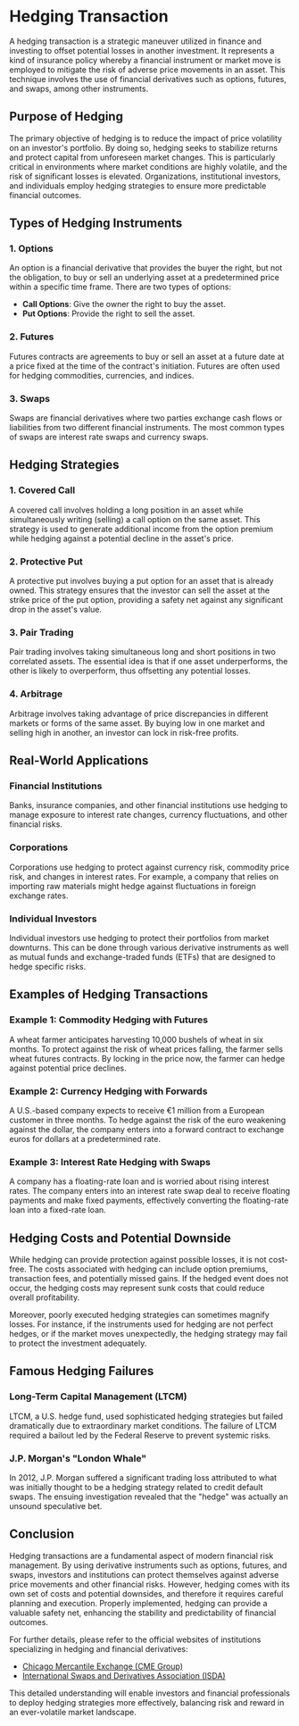 # Hedging Transaction

A hedging transaction is a strategic maneuver utilized in finance and investing to offset potential losses in another investment. It represents a kind of insurance policy whereby a financial instrument or market move is employed to mitigate the risk of adverse price movements in an asset. This technique involves the use of financial derivatives such as options, futures, and swaps, among other instruments.

## Purpose of Hedging

The primary objective of hedging is to reduce the impact of price volatility on an investor's portfolio. By doing so, hedging seeks to stabilize returns and protect capital from unforeseen market changes. This is particularly critical in environments where market conditions are highly volatile, and the risk of significant losses is elevated. Organizations, institutional investors, and individuals employ hedging strategies to ensure more predictable financial outcomes.

## Types of Hedging Instruments

### 1. Options
An option is a financial derivative that provides the buyer the right, but not the obligation, to buy or sell an underlying asset at a predetermined price within a specific time frame. There are two types of options:
- **Call Options**: Give the owner the right to buy the asset.
- **Put Options**: Provide the right to sell the asset.

### 2. Futures
Futures contracts are agreements to buy or sell an asset at a future date at a price fixed at the time of the contract's initiation. Futures are often used for hedging commodities, currencies, and indices.

### 3. Swaps
Swaps are financial derivatives where two parties exchange cash flows or liabilities from two different financial instruments. The most common types of swaps are interest rate swaps and currency swaps.

## Hedging Strategies

### 1. Covered Call
A covered call involves holding a long position in an asset while simultaneously writing (selling) a call option on the same asset. This strategy is used to generate additional income from the option premium while hedging against a potential decline in the asset's price.

### 2. Protective Put
A protective put involves buying a put option for an asset that is already owned. This strategy ensures that the investor can sell the asset at the strike price of the put option, providing a safety net against any significant drop in the asset's value.

### 3. Pair Trading
Pair trading involves taking simultaneous long and short positions in two correlated assets. The essential idea is that if one asset underperforms, the other is likely to overperform, thus offsetting any potential losses.

### 4. Arbitrage
Arbitrage involves taking advantage of price discrepancies in different markets or forms of the same asset. By buying low in one market and selling high in another, an investor can lock in risk-free profits.

## Real-World Applications

### Financial Institutions
Banks, insurance companies, and other financial institutions use hedging to manage exposure to interest rate changes, currency fluctuations, and other financial risks.

### Corporations
Corporations use hedging to protect against currency risk, commodity price risk, and changes in interest rates. For example, a company that relies on importing raw materials might hedge against fluctuations in foreign exchange rates.

### Individual Investors
Individual investors use hedging to protect their portfolios from market downturns. This can be done through various derivative instruments as well as mutual funds and exchange-traded funds (ETFs) that are designed to hedge specific risks.

## Examples of Hedging Transactions

### Example 1: Commodity Hedging with Futures
A wheat farmer anticipates harvesting 10,000 bushels of wheat in six months. To protect against the risk of wheat prices falling, the farmer sells wheat futures contracts. By locking in the price now, the farmer can hedge against potential price declines.

### Example 2: Currency Hedging with Forwards
A U.S.-based company expects to receive €1 million from a European customer in three months. To hedge against the risk of the euro weakening against the dollar, the company enters into a forward contract to exchange euros for dollars at a predetermined rate.

### Example 3: Interest Rate Hedging with Swaps
A company has a floating-rate loan and is worried about rising interest rates. The company enters into an interest rate swap deal to receive floating payments and make fixed payments, effectively converting the floating-rate loan into a fixed-rate loan.

## Hedging Costs and Potential Downside

While hedging can provide protection against possible losses, it is not cost-free. The costs associated with hedging can include option premiums, transaction fees, and potentially missed gains. If the hedged event does not occur, the hedging costs may represent sunk costs that could reduce overall profitability.

Moreover, poorly executed hedging strategies can sometimes magnify losses. For instance, if the instruments used for hedging are not perfect hedges, or if the market moves unexpectedly, the hedging strategy may fail to protect the investment adequately.

## Famous Hedging Failures

### Long-Term Capital Management (LTCM)
LTCM, a U.S. hedge fund, used sophisticated hedging strategies but failed dramatically due to extraordinary market conditions. The failure of LTCM required a bailout led by the Federal Reserve to prevent systemic risks.

### J.P. Morgan's "London Whale"
In 2012, J.P. Morgan suffered a significant trading loss attributed to what was initially thought to be a hedging strategy related to credit default swaps. The ensuing investigation revealed that the "hedge" was actually an unsound speculative bet.

## Conclusion

Hedging transactions are a fundamental aspect of modern financial risk management. By using derivative instruments such as options, futures, and swaps, investors and institutions can protect themselves against adverse price movements and other financial risks. However, hedging comes with its own set of costs and potential downsides, and therefore it requires careful planning and execution. Properly implemented, hedging can provide a valuable safety net, enhancing the stability and predictability of financial outcomes.

For further details, please refer to the official websites of institutions specializing in hedging and financial derivatives:

- [Chicago Mercantile Exchange (CME Group)](https://www.cmegroup.com/)
- [International Swaps and Derivatives Association (ISDA)](https://www.isda.org/)

This detailed understanding will enable investors and financial professionals to deploy hedging strategies more effectively, balancing risk and reward in an ever-volatile market landscape.